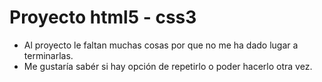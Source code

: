 # Proyecto html5 - css3

- Al proyecto le faltan muchas cosas por que no me ha dado lugar a terminarlas.
- Me gustaría sabér si hay opción de repetirlo o poder hacerlo otra vez.